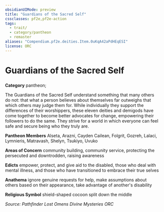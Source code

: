 ```yaml
---
obsidianUIMode: preview
title: "Guardians of the Sacred Self"
cssclasses: pf2e,pf2e-action
tags:
  - trait/
  - category/pantheon
  - remaster
aliases: "Compendium.pf2e.deities.Item.0uKqA42aPdHEqESI"
license: ORC
---
```

# Guardians of the Sacred Self

### 

**Category** pantheon; 




The Guardians of the Sacred Self understand something that many others do not: that what a person believes about themselves far outweighs that which others may judge them for. While individually they support the differences of their worshippers, these eleven deities and demigods have come together to become better advocates for change, empowering their followers to do the same. They strive for a world in which everyone can feel safe and secure being who they truly are.

**Pantheon Members** Alseta, Arazni, Cayden Cailean, Folgrit, Gozreh, Lalaci, Lymnieris, Matravash, Shelyn, Tsukiyo, Uvuko

**Areas of Concern** community building, community service, protecting the persecuted and downtrodden, raising awareness

**Edicts** empower, protect, and give aid to the disabled, those who deal with mental illness, and those who have transitioned to embrace their true selves

**Anathema** ignore genuine requests for help, make assumptions about others based on their appearance, take advantage of another's disability

**Religious Symbol** shield-shaped cocoon split down the middle

*Source: Pathfinder Lost Omens Divine Mysteries*
*ORC*